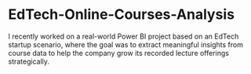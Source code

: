 # EdTech-Online-Courses-Analysis
I recently worked on a real-world Power BI project based on an EdTech startup scenario, where the goal was to extract meaningful insights from course data to help the company grow its recorded lecture offerings strategically.
